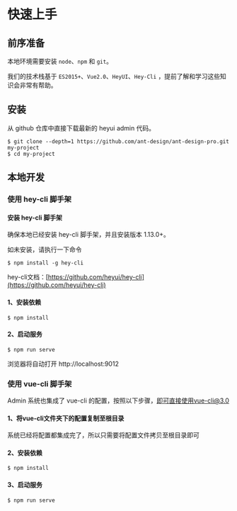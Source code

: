 # 快速上手

## 前序准备

本地环境需要安装 `node`、`npm` 和 `git`。

我们的技术栈基于 `ES2015+`、`Vue2.0`、`HeyUI`、`Hey-Cli` ，提前了解和学习这些知识会非常有帮助。

## 安装

从 github 仓库中直接下载最新的 heyui admin 代码。

``` shell
$ git clone --depth=1 https://github.com/ant-design/ant-design-pro.git my-project
$ cd my-project
```

## 本地开发

### 使用 hey-cli 脚手架

#### 安装 hey-cli 脚手架

确保本地已经安装 hey-cli 脚手架，并且安装版本 1.13.0+。

如未安装，请执行一下命令

``` shell
$ npm install -g hey-cli
```

hey-cli文档：[https://github.com/heyui/hey-cli](https://github.com/heyui/hey-cli)


#### 1、安装依赖

``` shell
$ npm install
```
#### 2、启动服务


``` shell
$ npm run serve
```

浏览器将自动打开 http://localhost:9012

### 使用 vue-cli 脚手架

Admin 系统也集成了 vue-cli 的配置，按照以下步骤，即可直接使用vue-cli@3.0

#### 1、将vue-cli文件夹下的配置复制至根目录

系统已经将配置都集成完了，所以只需要将配置文件拷贝至根目录即可

#### 2、安装依赖

``` shell
$ npm install
```
#### 3、启动服务


``` shell
$ npm run serve
```